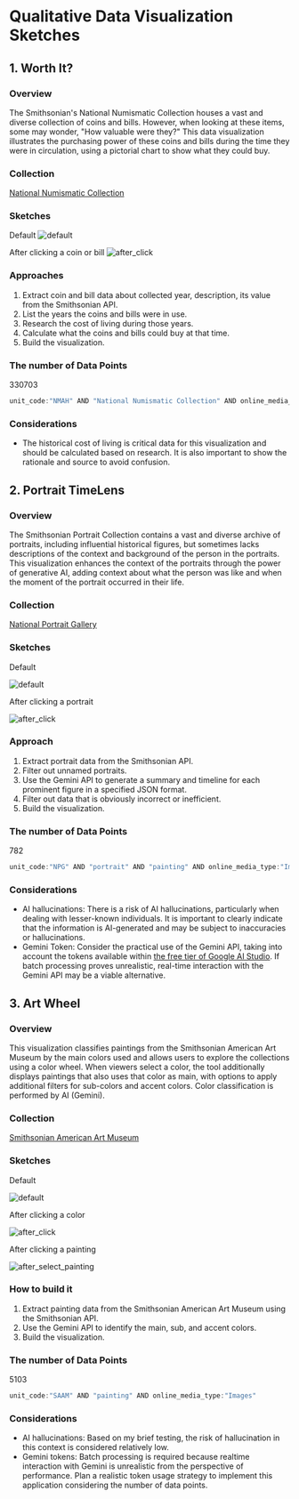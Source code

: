 # Qualitative Data Visualization Sketches
## 1. Worth It?

### Overview
The Smithsonian's National Numismatic Collection houses a vast and diverse collection of coins and bills. However, when looking at these items, some may wonder, "How valuable were they?" This data visualization illustrates the purchasing power of these coins and bills during the time they were in circulation, using a pictorial chart to show what they could buy.

### Collection
[National Numismatic Collection](https://www.si.edu/spotlight/national-numismatic-collection)

### Sketches

Default
![default](https://github.com/takumanken/major-studio-1-code/blob/main/qualitative_data/sketch/image/worth_it_1.jpg)

After clicking a coin or bill
![after_click](https://github.com/takumanken/major-studio-1-code/blob/main/qualitative_data/sketch/image/worth_it_2.jpg)

### Approaches
1. Extract coin and bill data about collected year, description, its value from the Smithsonian API.
2. List the years the coins and bills were in use.
3. Research the cost of living during those years.
4. Calculate what the coins and bills could buy at that time.
5. Build the visualization.

### The number of Data Points
330703
```javascript
unit_code:"NMAH" AND "National Numismatic Collection" AND online_media_type:"Images"
```

### Considerations
- The historical cost of living is critical data for this visualization and should be calculated based on research. It is also important to show the rationale and source to avoid confusion.


## 2. Portrait TimeLens

### Overview
The Smithsonian Portrait Collection contains a vast and diverse archive of portraits, including influential historical figures, but sometimes lacks descriptions of the context and background of the person in the portraits. This visualization enhances the context of the portraits through the power of generative AI, adding context about what the person was like and when the moment of the portrait occurred in their life.

### Collection
[National Portrait Gallery](https://npg.si.edu/home/national-portrait-gallery)

### Sketches

Default

![default](https://github.com/takumanken/major-studio-1-code/blob/main/qualitative_data/sketch/image/timelens_1.jpg)

After clicking a portrait

![after_click](https://github.com/takumanken/major-studio-1-code/blob/main/qualitative_data/sketch/image/timelens_2.jpg)

### Approach
1. Extract portrait data from the Smithsonian API.
2. Filter out unnamed portraits.
3. Use the Gemini API to generate a summary and timeline for each prominent figure in a specified JSON format.
4. Filter out data that is obviously incorrect or inefficient.
5. Build the visualization.

### The number of Data Points
782 
```javascript
unit_code:"NPG" AND "portrait" AND "painting" AND online_media_type:"Images"
```

### Considerations
- AI hallucinations: There is a risk of AI hallucinations, particularly when dealing with lesser-known individuals. It is important to clearly indicate that the information is AI-generated and may be subject to inaccuracies or hallucinations.
- Gemini Token: Consider the practical use of the Gemini API, taking into account the tokens available within [the free tier of Google AI Studio](https://ai.google.dev/pricing). If batch processing proves unrealistic, real-time interaction with the Gemini API may be a viable alternative.

## 3. Art Wheel

### Overview
This visualization classifies paintings from the Smithsonian American Art Museum by the main colors used and allows users to explore the collections using a color wheel. When viewers select a color, the tool additionally displays paintings that also uses that color as main, with options to apply additional filters for sub-colors and accent colors. Color classification is performed by AI (Gemini).

### Collection
[Smithsonian American Art Museum](https://www.si.edu/museums/american-art-museum)

### Sketches

Default

![default](https://github.com/takumanken/major-studio-1-code/blob/main/qualitative_data/sketch/image/art_wheel_1.jpg)

After clicking a color

![after_click](https://github.com/takumanken/major-studio-1-code/blob/main/qualitative_data/sketch/image/art_wheel_2.jpg)

After clicking a painting

![after_select_painting](https://github.com/takumanken/major-studio-1-code/blob/main/qualitative_data/sketch/image/art_wheel_3.jpg)

### How to build it
1. Extract painting data from the Smithsonian American Art Museum using the Smithsonian API.
2. Use the Gemini API to identify the main, sub, and accent colors.
3. Build the visualization.

### The number of Data Points
5103
```javascript
unit_code:"SAAM" AND "painting" AND online_media_type:"Images"
```

### Considerations
- AI hallucinations: Based on my brief testing, the risk of hallucination in this context is considered relatively low.
- Gemini tokens: Batch processing is required because realtime interaction with Gemini is unrealistic from the perspective of performance. Plan a realistic token usage strategy to implement this application considering the number of data points.